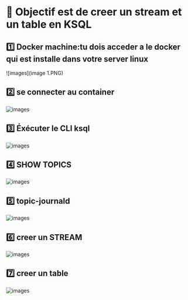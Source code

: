 # :bookmark: Objectif est de creer un stream et un table en KSQL

:one: Docker machine:tu dois acceder a le docker qui est installe dans votre server linux 
-----------------------------------------------------------------------

![images](image 1.PNG)

:two: se connecter au container
--------------------------------
![images](2.PNG)

:three: Éxécuter le CLI ksql
-----------------------------
![images](3.PNG)

:four: SHOW TOPICS
------------------
![images](4.PNG)

:five: topic-journald
----------------------
![images](5.PNG)

:six: creer un STREAM 
----------------------
![images](6.PNG)

:seven: creer un table 
----------------------
![images](7.PNG)
